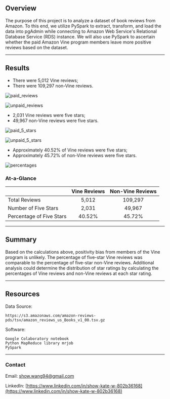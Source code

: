 ## Overview

The purpose of this project is to analyze a dataset of book reviews from Amazon. To this end, we utilize PySpark to extract, transform, and load the data into pgAdmin while connecting to Amazon Web Service's Relational Database Service (RDS) instance. We will also use PySpark to ascertain whether the paid Amazon Vine program members leave more positive reviews based on the dataset.

---

## Results
<!-- Using bulleted lists and images of DataFrames as support, address the following questions:
How many Vine reviews and non-Vine reviews were there?
How many Vine reviews were 5 stars? How many non-Vine reviews were 5 stars?
What percentage of Vine reviews were 5 stars? What percentage of non-Vine reviews were 5 stars? -->

* There were 5,012 Vine reviews;
* There were 109,297 non-Vine reviews.

![paid_reviews](https://user-images.githubusercontent.com/96349090/165081654-f9f54151-0e5b-4a5b-bc5b-f1bde0b7b675.png)

![unpaid_reviews](https://user-images.githubusercontent.com/96349090/165081685-2840b2fc-6d77-4d1d-b412-9d9de13c77cf.png)


* 2,031 Vine reviews were five stars;
* 49,967 non-Vine reviews were five stars.

![paid_5_stars](https://user-images.githubusercontent.com/96349090/165081705-3c9ceae6-cb15-4f80-ae2e-42096ea9a044.png)

![unpaid_5_stars](https://user-images.githubusercontent.com/96349090/165081723-dd5f9483-43ac-401b-895d-24b0956c5cf2.png)


* Approximately 40.52% of Vine reviews were five stars;
* Approximately 45.72% of non-Vine reviews were five stars.

![percentages](https://user-images.githubusercontent.com/96349090/165081753-6a9ee47c-2915-4322-b3ff-aafb706e0698.png)

### At-a-Glance
||Vine Reviews|Non-Vine Reviews|
|:---|:---:|:---:|
|Total Reviews|5,012|109,297|
|Number of Five Stars|2,031|49,967|
|Percentage of Five Stars|40.52%|45.72%|

---

## Summary
<!-- In your summary, state if there is any positivity bias for reviews in the Vine program. Use the results of your analysis to support your statement. Then, provide one additional analysis that you could do with the dataset to support your statement. -->

Based on the calculations above, positivity bias from members of the Vine program is unlikely. The percentage of five-star Vine reviews was comparable to the percentage of five-star non-Vine reviews. Additional analysis could determine the distribution of star ratings by calculating the percentages of Vine reviews and non-Vine reviews at each star rating.

---

## Resources

Data Source:

    https://s3.amazonaws.com/amazon-reviews-pds/tsv/amazon_reviews_us_Books_v1_00.tsv.gz

Software:

    Google Colaboratory notebook
    Python MapReduce library mrjob
    PySpark
    
---

### Contact

Email: show.wang94@gmail.com

LinkedIn: [https://www.linkedin.com/in/show-kate-w-802b36168](https://www.linkedin.com/in/show-kate-w-802b36168)
